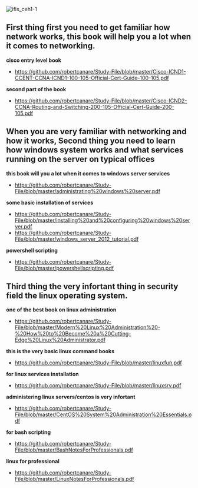 ![ifis_ceh1-1](https://user-images.githubusercontent.com/19287477/35230991-93a6f604-ffd2-11e7-9436-f45556c484e8.png)



## First thing first you need to get familiar how network works, this book will help you a lot when it comes to networking.

  **cisco entry level book**
  - https://github.com/robertcanare/Study-File/blob/master/Cisco-ICND1-CCENT-CCNA-ICND1-100-105-Official-Cert-Guide-100-105.pdf

  **second part of the book**
  - https://github.com/robertcanare/Study-File/blob/master/Cisco-ICND2-CCNA-Routing-and-Switching-200-105-Official-Cert-Guide-200-105.pdf

## When you are very familiar with networking and how it works, Second thing you need to learn how windows system works and what services running on the server on typical offices

  **this book will you a lot when it comes to windows server services**
  - https://github.com/robertcanare/Study-File/blob/master/administrating%20windows%20server.pdf

  **some basic installation of services**
  - https://github.com/robertcanare/Study-File/blob/master/installing%20and%20configuring%20windows%20server.pdf
  - https://github.com/robertcanare/Study-File/blob/master/windows_server_2012_tutorial.pdf

  **powershell scripting**
  - https://github.com/robertcanare/Study-File/blob/master/powershellscripting.pdf

## Third thing the very infortant thing in security field the linux operating system.

  **one of the best book on linux administration**
  - https://github.com/robertcanare/Study-File/blob/master/Modern%20Linux%20Administration%20-%20How%20to%20Become%20a%20Cutting-Edge%20Linux%20Administrator.pdf

  **this is the very basic linux command books**
  - https://github.com/robertcanare/Study-File/blob/master/linuxfun.pdf

  **for linux services installation**
  - https://github.com/robertcanare/Study-File/blob/master/linuxsrv.pdf

  **administering linux servers/centos is very infortant**
  - https://github.com/robertcanare/Study-File/blob/master/CentOS%20System%20Administration%20Essentials.pdf

  **for bash scripting**
  - https://github.com/robertcanare/Study-File/blob/master/BashNotesForProfessionals.pdf

  **linux for professional**
  - https://github.com/robertcanare/Study-File/blob/master/LinuxNotesForProfessionals.pdf

